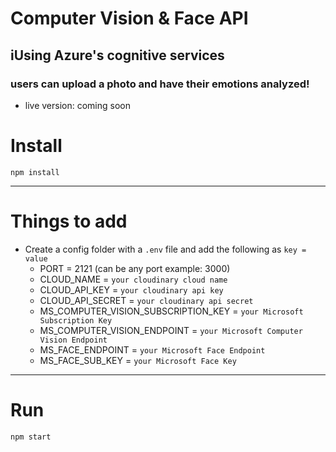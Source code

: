 # Computer Vision & Face API 
## iUsing Azure's cognitive services

### users can upload a photo and have their emotions analyzed!

-   live version: coming soon

# Install

`npm install`

---

# Things to add

-   Create a config folder with a `.env` file and add the following as `key = value`
    -   PORT = 2121 (can be any port example: 3000)
    -   CLOUD_NAME = `your cloudinary cloud name`
    -   CLOUD_API_KEY = `your cloudinary api key`
    -   CLOUD_API_SECRET = `your cloudinary api secret`
    -   MS_COMPUTER_VISION_SUBSCRIPTION_KEY = `your Microsoft Subscription Key`
    -   MS_COMPUTER_VISION_ENDPOINT = `your Microsoft Computer Vision Endpoint`
    -   MS_FACE_ENDPOINT = `your Microsoft Face Endpoint`
    -   MS_FACE_SUB_KEY = `your Microsoft Face Key`

---

# Run

`npm start`
